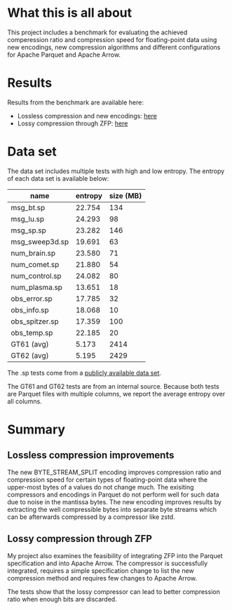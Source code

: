 # What this is all about
This project includes a benchmark for evaluating the achieved comperession ratio and compression speed for floating-point data using new encodings, new compression algorithms and different configurations for Apache Parquet and Apache Arrow.

# Results
Results from the benchmark are available here:
* Lossless compression and new encodings: [here](/LOSSLESS.md)
* Lossy compression through ZFP: [here](/LOSSY.md)

# Data set

The data set includes multiple tests with high and low entropy.
The entropy of each data set is available below:

|       name     | entropy | size (MB) |
|----------------|---------|-----------|
| msg_bt.sp      |  22.754 |       134 |
| msg_lu.sp      |  24.293 |        98 |
| msg_sp.sp      |  23.282 |       146 |
| msg_sweep3d.sp |  19.691 |        63 |
| num_brain.sp   |  23.580 |        71 |
| num_comet.sp   |  21.880 |        54 |
| num_control.sp |  24.082 |        80 |
| num_plasma.sp  |  13.651 |        18 |
| obs_error.sp   |  17.785 |        32 |
| obs_info.sp    |  18.068 |        10 |
| obs_spitzer.sp |  17.359 |       100 |
| obs_temp.sp    |  22.185 |        20 |
| GT61 (avg)     |   5.173 |      2414 |
| GT62 (avg)     |   5.195 |      2429 |

The .sp tests come from a [publicly available data set](https://userweb.cs.txstate.edu/~burtscher/research/datasets/FPsingle/).

The GT61 and GT62 tests are from an internal source.
Because both tests are Parquet files with multiple columns, we report the average entropy over all columns.


# Summary
## Lossless compression improvements
The new BYTE_STREAM_SPLIT encoding improves compression ratio and compression speed for certain types of floating-point data where the upper-most bytes of a values do not change much.
The exisiting compressors and encodings in Parquet do not perform well for such data due to noise in the mantissa bytes.
The new encoding improves results by extracting the well compressible bytes into separate byte streams which can be afterwards compressed by a compressor like zstd.

## Lossy compression through ZFP
My project also examines the feasibility of integrating ZFP into the Parquet specification and into Apache Arrow.
The compressor is successfully integrated, requires a simple specification change to list the new compression method and requires few changes to Apache Arrow.

The tests show that the lossy compressor can lead to better compression ratio when enough bits are discarded.
